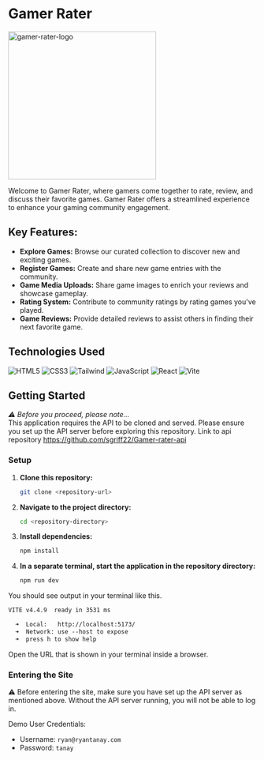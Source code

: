 # Gamer Rater
<img src="https://github.com/sgriff22/Gamer-rater-client/assets/127694457/6f413b94-a06d-4562-b852-08bb20f2b8e9" alt="gamer-rater-logo" width="300">

Welcome to Gamer Rater, where gamers come together to rate, review, and discuss their favorite games. Gamer Rater offers a streamlined experience to enhance your gaming community engagement.

## Key Features:

- **Explore Games:** Browse our curated collection to discover new and exciting games.
- **Register Games:** Create and share new game entries with the community.
- **Game Media Uploads:** Share game images to enrich your reviews and showcase gameplay.
- **Rating System:** Contribute to community ratings by rating games you've played.
- **Game Reviews:** Provide detailed reviews to assist others in finding their next favorite game.

## Technologies Used

![HTML5](https://img.shields.io/badge/html5%20-%23E34F26.svg?&style=for-the-badge&logo=html5&logoColor=white) ![CSS3](https://img.shields.io/badge/css3%20-%231572B6.svg?&style=for-the-badge&logo=css3&logoColor=white) ![Tailwind](https://img.shields.io/badge/Tailwind_CSS-38B2AC?style=for-the-badge&logo=tailwind-css&logoColor=white) ![JavaScript](https://img.shields.io/badge/javascript%20-%23323330.svg?&style=for-the-badge&logo=javascript&logoColor=%23F7DF1E) ![React](https://img.shields.io/badge/react%20-%2320232a.svg?&style=for-the-badge&logo=react&logoColor=%2361DAFB) ![Vite](https://img.shields.io/badge/vite-%23646CFF.svg?style=for-the-badge&logo=vite&logoColor=white)

## Getting Started

*⚠️ Before you proceed, please note...*  
This application requires the API to be cloned and served. Please ensure you set up the API server before exploring this repository. Link to api repository https://github.com/sgriff22/Gamer-rater-api

### Setup

1. **Clone this repository:**
    ```bash
    git clone <repository-url>
    ```

2. **Navigate to the project directory:**
    ```bash
    cd <repository-directory>
    ```

3. **Install dependencies:**
    ```bash
    npm install
    ```

4. **In a separate terminal, start the application in the repository directory:**
    ```bash
    npm run dev
    ```

You should see output in your terminal like this.

```txt
VITE v4.4.9  ready in 3531 ms

  ➜  Local:   http://localhost:5173/
  ➜  Network: use --host to expose
  ➜  press h to show help
```

Open the URL that is shown in your terminal inside a browser.

### Entering the Site

⚠️ Before entering the site, make sure you have set up the API server as mentioned above. Without the API server running, you will not be able to log in.

Demo User Credentials:  
- Username:  `ryan@ryantanay.com`  
- Password:  `tanay` 
